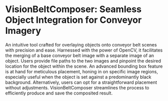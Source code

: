 # VisionBeltComposer: Seamless Object Integration for Conveyor Imagery
An intuitive tool crafted for overlaying objects onto conveyor belt scenes with precision and ease. Harnessed with the power of OpenCV, it facilitates the merging of a base conveyor belt image with a separate image of an object. Users provide file paths to the two images and pinpoint the desired location for the object within the scene. An advanced bounding box feature is at hand for meticulous placement, honing in on specific image regions, especially useful when the object is set against a predominantly black background. Alternatively, users can opt for a straightforward placement without adjustments. VisionBeltComposer streamlines the process to efficiently produce and save the composited result.
